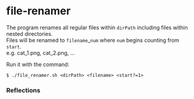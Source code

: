 # file-renamer
The program renames all regular files within `dirPath` including files within nested directories. <br> Files will be renamed to `filename`_`num` where `num` begins counting from `start`. <br> e.g. cat_1.png, cat_2.png, ...

Run it with the command:

    $ ./file_renamer.sh <dirPath> <filename> <start?=1>

### Reflections
